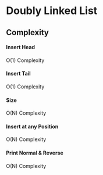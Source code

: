 # Doubly Linked List

## Complexity
#### Insert Head
O(1) Complexity
#### Insert Tail
O(1) Complexity
#### Size
O(N) Complexity
#### Insert at any Position
O(N) Complexity
#### Print Normal & Reverse 
O(N) Complexity
